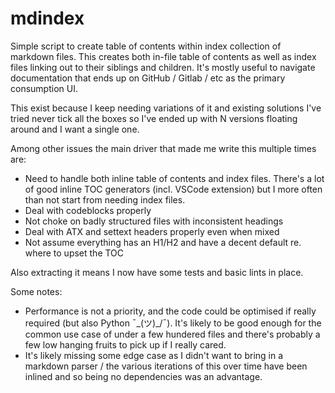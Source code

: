 # mdindex

Simple script to create table of contents within index collection of markdown
files. This creates both in-file table of contents as well as index files
linking out to their siblings and children. It's mostly useful to navigate
documentation that ends up on GitHub / Gitlab / etc as the primary consumption
UI.

This exist because I keep needing variations of it and existing solutions I've
tried never tick all the boxes so I've ended up with N versions floating around
and I want a single one.

Among other issues the main driver that made me write this multiple times are:

- Need to handle both inline table of contents and index files. There's a lot of
  good inline TOC generators (incl. VSCode extension) but I more often than not
  start from needing index files.
- Deal with codeblocks properly
- Not choke on badly structured files with inconsistent headings
- Deal with ATX and settext headers properly even when mixed
- Not assume everything has an H1/H2 and have a decent default re. where to
  upset the TOC

Also extracting it means I now have some tests and basic lints in place.

Some notes:

- Performance is not a priority, and the code could be optimised if really
  required (but also Python ¯\_(ツ)_/¯). It's likely to be good enough for the
  common use case of under a few hundered files and there's probably a few low
  hanging fruits to pick up if I really cared.
- It's likely missing some edge case as I didn't want to bring in a markdown
  parser / the various iterations of this over time have been inlined and so
  being no dependencies was an advantage.
